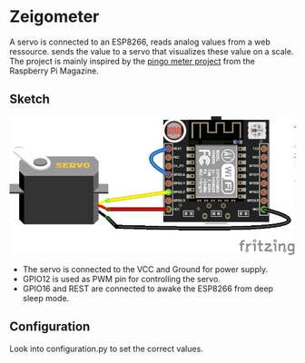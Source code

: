 Zeigometer
==========

A servo is connected to an ESP8266, reads analog values from a web ressource.
sends the value to a servo that visualizes these value on a
scale. The project is mainly inspired by the
[pingo meter project](https://www.raspberrypi.org/magpi/pingometer/)
from the Raspberry Pi Magazine.

Sketch
------

![sketch](doc/sketch_breadboard.png)

- The servo is connected to the VCC and Ground for power supply.
- GPIO12 is used as PWM pin for controlling the servo.
- GPIO16 and REST are connected to awake the ESP8266 from deep sleep
  mode.

Configuration
-------------

Look into configuration.py to set the correct values.
